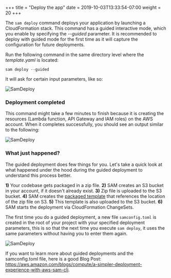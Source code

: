 +++
title = "Deploy the app"
date = 2019-10-03T13:33:54-07:00
weight = 20
+++

The `sam deploy` command deploys your application by launching a CloudFormation stack. This command has a guided interactive mode, which you enable by specifying the _--guided_ parameter. It is recommended to deploy with guided mode for the first time as it will capture the configuration for future deployments.

Run the following command in the same directory level where the _template.yaml_ is located:

```
sam deploy --guided
```

It will ask for certain input parameters, like so:

![SamDeploy](/images/screenshot-sam-deploy-guided.png)

### Deployment completed
This command might take a few minutes to finish because it is creating the resources (Lambda function, API Gateway and IAM roles) on the AWS account. When it completes successfully, you should see an output similar to the following:

![SamDeploy](/images/screenshot-sam-deploy.png)

### What just happened?

The guided deployment does few things for you. Let's take a quick look at what happened under the hood during the guided deployment to understand this process better.

**1)** Your codebase gets packaged in a zip file.
**2)** SAM creates an S3 bucket in your account, if it doesn't already exist.
**3)** Zip file is uploaded to the S3 bucket.
**4)** SAM creates the [packaged template](/javascript/manualdeploy/bucket.html#the-packaged-template) that references the location of the zip file on S3.
**5)** This template is also uploaded to the S3 bucket.
**6)** SAM starts the deployment via CloudFormation ChangeSets.

The first time you do a guided deployment, a new file `samconfig.toml` is created in the root of your project with your specified deployment parameters, this is so that the next time you execute `sam deploy`, it uses the same parameters without having you to enter them again.

![SamDeploy](/images/screenshot-sam-config-toml.png)

If you want to learn more about guided deployments and the samconfig.toml file, here is a good Blog Post: https://aws.amazon.com/blogs/compute/a-simpler-deployment-experience-with-aws-sam-cli.
